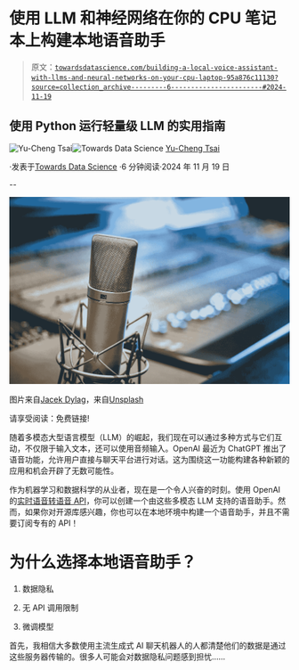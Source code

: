 # 使用 LLM 和神经网络在你的 CPU 笔记本上构建本地语音助手

> 原文：[`towardsdatascience.com/building-a-local-voice-assistant-with-llms-and-neural-networks-on-your-cpu-laptop-95a876c11130?source=collection_archive---------6-----------------------#2024-11-19`](https://towardsdatascience.com/building-a-local-voice-assistant-with-llms-and-neural-networks-on-your-cpu-laptop-95a876c11130?source=collection_archive---------6-----------------------#2024-11-19)

## 使用 Python 运行轻量级 LLM 的实用指南

[](https://medium.com/@yuchengtsai84?source=post_page---byline--95a876c11130--------------------------------)![Yu-Cheng Tsai](https://medium.com/@yuchengtsai84?source=post_page---byline--95a876c11130--------------------------------)[](https://towardsdatascience.com/?source=post_page---byline--95a876c11130--------------------------------)![Towards Data Science](https://towardsdatascience.com/?source=post_page---byline--95a876c11130--------------------------------) [Yu-Cheng Tsai](https://medium.com/@yuchengtsai84?source=post_page---byline--95a876c11130--------------------------------)

·发表于[Towards Data Science](https://towardsdatascience.com/?source=post_page---byline--95a876c11130--------------------------------) ·6 分钟阅读·2024 年 11 月 19 日

--

![](img/17dce9bca09f4329f2d734c7d9269b72.png)

图片来自[Jacek Dylag](https://unsplash.com/@dylu?utm_source=medium&utm_medium=referral)，来自[Unsplash](https://unsplash.com/?utm_source=medium&utm_medium=referral)

请享受阅读：免费链接!

随着多模态大型语言模型（LLM）的崛起，我们现在可以通过多种方式与它们互动，不仅限于输入文本，还可以使用音频输入。OpenAI 最近为 ChatGPT 推出了语音功能，允许用户直接与聊天平台进行对话。这为围绕这一功能构建各种新颖的应用和机会开辟了无数可能性。

作为机器学习和数据科学的从业者，现在是一个令人兴奋的时刻。使用 OpenAI 的[实时语音转语音 API](https://platform.openai.com/docs/guides/realtime?text-generation-quickstart-example=audio)，你可以创建一个由这些多模态 LLM 支持的语音助手。然而，如果你对开源库感兴趣，你也可以在本地环境中构建一个语音助手，并且不需要订阅专有的 API！

# 为什么选择本地语音助手？

1.  数据隐私

1.  无 API 调用限制

1.  微调模型

首先，我相信大多数使用主流生成式 AI 聊天机器人的人都清楚他们的数据是通过这些服务器传输的。很多人可能会对数据隐私问题感到担忧……
